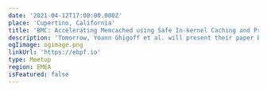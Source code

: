 ```yaml
---
date: '2021-04-12T17:00:00.000Z'
place: 'Cupertino, California'
title: 'BMC: Accelerating Memcached using Safe In-kernel Caching and Pre-stack Processing'
description: 'Tomorrow, Yoann Ghigoff et al. will present their paper BMC: Accelerating Memcached using Safe In-kernel Caching and Pre-stack Processing at NSDI 2021. In this paper, the authors propose to speed up Memcached using eBPF by implementing a transparent, first-level cache at the XDP hook. It’s not everyday we see BPF being used on application protocols!'
ogIimage: ogimage.png
linkUrl: 'https://ebpf.io'
type: Meetup
region: EMEA
isFeatured: false
---
```

